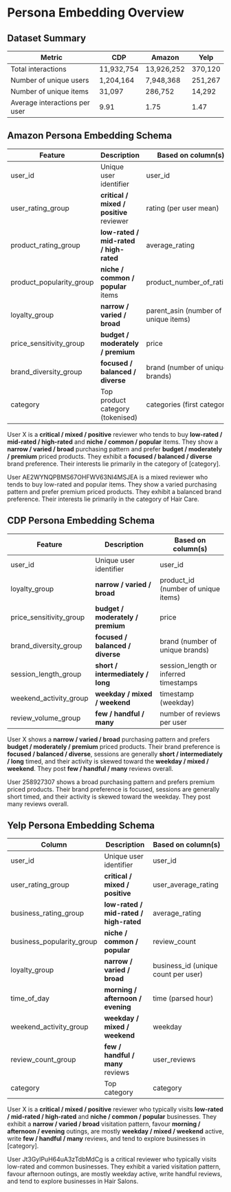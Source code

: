 # Persona Embedding Overview

## Dataset Summary

| Metric | CDP | Amazon | Yelp |
|--------|-----|--------|------|
| Total interactions | 11,932,754 | 13,926,252 | 370,120 |
| Number of unique users | 1,204,164 | 7,948,368 | 251,267 |
| Number of unique items | 31,097 | 286,752 | 14,292 |
| Average interactions per user | 9.91 | 1.75 | 1.47 |

## Amazon Persona Embedding Schema

| Feature | Description | Based on column(s) |
|---------|-------------|---------------------|
| user_id | Unique user identifier | user_id |
| user_rating_group | **critical / mixed / positive** reviewer | rating (per user mean) |
| product_rating_group | **low-rated / mid-rated / high-rated** | average_rating |
| product_popularity_group | **niche / common / popular** items | product_number_of_ratings |
| loyalty_group | **narrow / varied / broad** | parent_asin (number of unique items) |
| price_sensitivity_group | **budget / moderately / premium** | price |
| brand_diversity_group | **focused / balanced / diverse** | brand (number of unique brands) |
| category | Top product category (tokenised) | categories (first category) |

User X is a **critical / mixed / positive** reviewer who tends to buy **low-rated / mid-rated / high-rated** and **niche / common / popular** items. They show a **narrow / varied / broad** purchasing pattern and prefer **budget / moderately / premium** priced products. They exhibit a **focused / balanced / diverse** brand preference. Their interests lie primarily in the category of [category].

User AE2WYNQPBMS67OHFWV63NI4MSJEA is a mixed reviewer who tends to buy low-rated and popular items. They show a varied purchasing pattern and prefer premium priced products. They exhibit a balanced brand preference. Their interests lie primarily in the category of Hair Care.

## CDP Persona Embedding Schema

| Feature | Description | Based on column(s) |
|---------|-------------|---------------------|
| user_id | Unique user identifier | user_id |
| loyalty_group | **narrow / varied / broad** | product_id (number of unique items) |
| price_sensitivity_group | **budget / moderately / premium** | price |
| brand_diversity_group | **focused / balanced / diverse** | brand (number of unique brands) |
| session_length_group | **short / intermediately / long** | session_length or inferred timestamps |
| weekend_activity_group | **weekday / mixed / weekend** | timestamp (weekday) |
| review_volume_group | **few / handful / many** | number of reviews per user |

User X shows a **narrow / varied / broad** purchasing pattern and prefers **budget / moderately / premium** priced products. Their brand preference is **focused / balanced / diverse**, sessions are generally **short / intermediately / long** timed, and their activity is skewed toward the **weekday / mixed / weekend**. They post **few / handful / many** reviews overall.

User 258927307 shows a broad purchasing pattern and prefers premium priced products. Their brand preference is focused, sessions are generally short timed, and their activity is skewed toward the weekday. They post many reviews overall.

## Yelp Persona Embedding Schema

| Column | Description | Based on column(s) |
|--------|-------------|---------------------|
| user_id | Unique user identifier | user_id |
| user_rating_group | **critical / mixed / positive** | user_average_rating |
| business_rating_group | **low-rated / mid-rated / high-rated** | average_rating |
| business_popularity_group | **niche / common / popular** | review_count |
| loyalty_group | **narrow / varied / broad** | business_id (unique count per user) |
| time_of_day | **morning / afternoon / evening** | time (parsed hour) |
| weekend_activity_group | **weekday / mixed / weekend** | weekday |
| review_count_group | **few / handful / many** reviews | user_reviews |
| category | Top category | category |

User X is a **critical / mixed / positive** reviewer who typically visits **low-rated / mid-rated / high-rated** and **niche / common / popular** businesses. They exhibit a **narrow / varied / broad** visitation pattern, favour **morning / afternoon / evening** outings, are mostly **weekday / mixed / weekend** active, write **few / handful / many** reviews, and tend to explore businesses in [category].

User Jt3GylPuH64uA3zTdbMdCg is a critical reviewer who typically visits low-rated and common businesses. They exhibit a varied visitation pattern, favour afternoon outings, are mostly weekday active, write handful reviews, and tend to explore businesses in Hair Salons.
